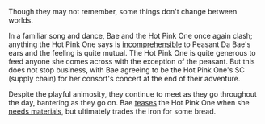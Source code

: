 <!-- title: I Met My Ex-Wife in Libestal But We Both Forgot Our Memories -->

Though they may not remember, some things don't change between worlds. 

In a familiar song and dance, Bae and the Hot Pink One once again clash; anything the Hot Pink One says is [incomprehensible](https://youtu.be/7bOe38rP7JQ?t=3182) to Peasant Da Bae's ears and the feeling is quite mutual. The Hot Pink One is quite generous to feed anyone she comes across with the exception of the peasant. But this does not stop business, with Bae agreeing to be the Hot Pink One's SC (supply chain) for her consort's concert at the end of their adventure.

Despite the playful animosity, they continue to meet as they go throughout the day, bantering as they go on. Bae [teases](https://youtu.be/7bOe38rP7JQ?t=4012) the Hot Pink One when she [needs materials](https://youtu.be/7bOe38rP7JQ?t=5192), but ultimately trades the iron for some bread.